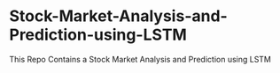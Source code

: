 # Stock-Market-Analysis-and-Prediction-using-LSTM
This Repo Contains a Stock Market Analysis and Prediction using LSTM

